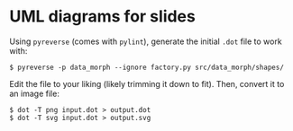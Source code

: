 # UML diagrams for slides

Using `pyreverse` (comes with `pylint`), generate the initial `.dot` file to work with:

```console
$ pyreverse -p data_morph --ignore factory.py src/data_morph/shapes/
```

Edit the file to your liking (likely trimming it down to fit). Then, convert it to an image file:

```console
$ dot -T png input.dot > output.dot
$ dot -T svg input.dot > output.svg
```
